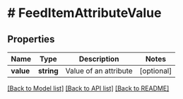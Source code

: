 # # FeedItemAttributeValue

## Properties

Name | Type | Description | Notes
------------ | ------------- | ------------- | -------------
**value** | **string** | Value of an attribute | [optional]

[[Back to Model list]](../../README.md#models) [[Back to API list]](../../README.md#endpoints) [[Back to README]](../../README.md)
